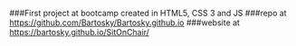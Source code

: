 ###First project at bootcamp created in HTML5, CSS 3 and JS
###repo at https://github.com/Bartosky/Bartosky.github.io
###website at https://bartosky.github.io/SitOnChair/